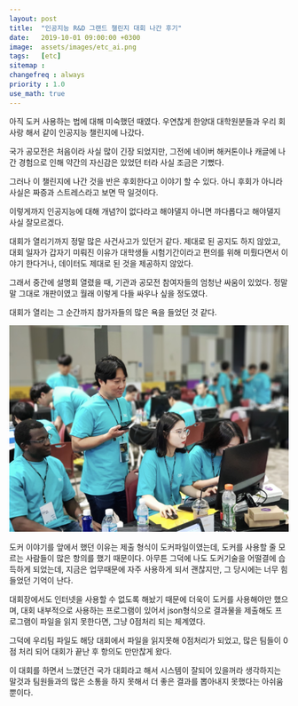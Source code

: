 ```yaml
---
layout: post
title:  "인공지능 R&D 그랜드 챌린지 대회 나간 후기"
date:   2019-10-01 09:00:00 +0300
image:  assets/images/etc_ai.png
tags:   [etc]
sitemap :
changefreq : always
priority : 1.0
use_math: true
---
```



아직 도커 사용하는 법에 대해 미숙했던 때였다. 우연찮게 한양대 대학원분들과 우리 회사랑 해서 같이 인공지능 챌린지에 나갔다. 

국가 공모전은 처음이라 사실 많이 긴장 되었지만, 그전에 네이버 해커톤이나 캐글에 나간 경험으로 인해 약간의 자신감은 있었던 터라 사실 조금은 기뻤다. 

그러나 이 챌린지에 나간 것을 반은 후회한다고 이야기 할 수 있다. 아니 후회가 아니라 사실은 짜증과 스트레스라고 보면 딱 일것이다. 

이렇게까지 인공지능에 대해 개념?이 없다라고 해야댈지 아니면 까다롭다고 해야댈지 사실 잘모르겠다. 

대회가 열리기까지 정말 많은 사건사고가 있던거 같다. 제대로 된 공지도 하지 않았고, 대회 일자가 갑자기 미뤄진 이유가 대학생들 시험기간이라고 편의를 위해 미뤘다면서 이야기 한다거나, 데이터도 제대로 된 것을 제공하지 않았다. 

그래서 중간에 설명회 열렸을 때, 기관과 공모전 참여자들의 엄청난 싸움이 있었다. 정말 말 그대로 개판이였고 월래 이렇게 다들 싸우나 싶을 정도였다. 

대회가 열리는 그 순간까지 참가자들의 많은 욕을 들었던 것 같다. 


<center><img src="../assets/images/etc_ai.png" ></center>

 
도커 이야기를 앞에서 했던 이유는 제출 형식이 도커파일이였는데, 도커를 사용할 줄 모르는 사람들이 많은 항의를 했기 때문이다. 아무튼 그덕에 나도 도커기술을 어떨결에 습득하게 되었는데, 지금은 업무때문에 자주 사용하게 되서 괜찮지만, 그 당시에는 너무 힘들었던 기억이 난다. 

대회장에서도 인터넷을 사용할 수 없도록 해놨기 때문에 더욱이 도커를 사용해야만 했으며, 대회 내부적으로 사용하는 프로그램이 있어서 json형식으로 결과물을 제출해도 프로그램이 파일을 읽지 못한다면, 그냥 0점처리 되는 체계였다.

그덕에 우리팀 파일도 해당 대회에서 파일을 읽지못해 0점처리가 되었고, 많은 팀들이 0점 처리 되어 대회가 끝난 후 항의도 만만찮게 왔다. 

이 대회를 하면서 느꼈던건 국가 대회라고 해서 시스템이 잘되어 있을꺼라 생각하지는 말것과 팀원들과의 많은 소통을 하지 못해서 더 좋은 결과를 뽑아내지 못했다는 아쉬움뿐이다. 
